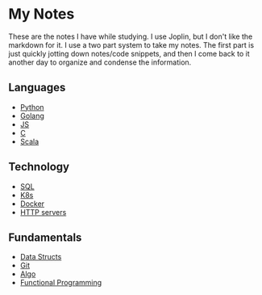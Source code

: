 # My Notes

These are the notes I have while studying. I use Joplin, but I don't like the markdown for it.
I use a two part system to take my notes. The first part is just quickly jotting down notes/code snippets, and then I come back to it another day to organize and condense the information.

## Languages

- [Python](/notes/Python)
- [Golang](/notes/Golang)
- [JS](/notes/JavaScript)
- [C](/notes/C)
- [Scala](/notes/Scala)

## Technology

- [SQL](/notes/SQL)
- [K8s](/notes/Kubernetes)
- [Docker](notes/Docker/)
- [HTTP servers](notes/HTTP%20server)

## Fundamentals

- [Data Structs](notes/DS)
- [Git](/notes/Git)
- [Algo](notes/Algo)
- [Functional Programming](/notes/FP)
